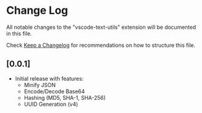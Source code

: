 # Change Log

All notable changes to the "vscode-text-utils" extension will be documented in this file.

Check [Keep a Changelog](http://keepachangelog.com/) for recommendations on how to structure this file.

## [0.0.1]

- Initial release with features:
  - Minify JSON
  - Encode/Decode Base64
  - Hashing (MD5, SHA-1, SHA-256)
  - UUID Generation (v4)
